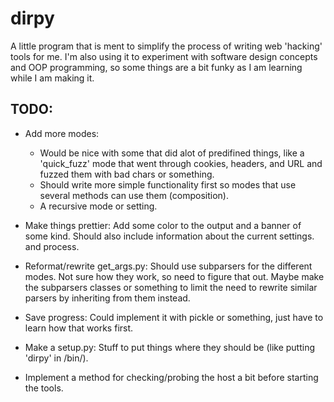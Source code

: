 # dirpy
A little program that is ment to simplify the process of writing web 'hacking' tools for me.
I'm also using it to experiment with software design concepts and OOP programming, so some things are a bit funky as I am learning while I am making it.

## TODO:
* Add more modes:
    * Would be nice with some that did alot of predifined things, like a 
        'quick_fuzz' mode that went through cookies, headers, and URL
        and fuzzed them with bad chars or something.
    * Should write more simple functionality first so modes that use several
        methods can use them (composition).
    * A recursive mode or setting.

* Make things prettier:
    Add some color to the output and a banner of some kind. Should also include 
    information about the current settings. and process.

* Reformat/rewrite get_args.py:
    Should use subparsers for the different modes. Not sure how they work,
    so need to figure that out.
    Maybe make the subparsers classes or something to limit the need to
    rewrite similar parsers by inheriting from them instead.

* Save progress:
    Could implement it with pickle or something, just have to learn how
    that works first.

* Make a setup.py:
    Stuff to put things where they should be (like putting 'dirpy' in /bin/).

* Implement a method for checking/probing the host a bit before starting the tools.
    
